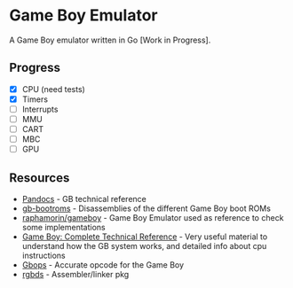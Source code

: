 # Game Boy Emulator

A Game Boy emulator written in Go [Work in Progress].

## Progress

 - [x]  CPU (need tests)
 - [x]  Timers
 - [ ]  Interrupts
 - [ ]  MMU
 - [ ]  CART
 - [ ]  MBC
 - [ ]  GPU

## Resources

- [Pandocs](https://gbdev.io/pandocs/) - GB technical reference
- [gb-bootroms](https://github.com/ISSOtm/gb-bootroms/) - Disassemblies of the different Game Boy boot ROMs
- [raphamorin/gameboy](https://github.com/raphamorim/gameboy) - Game Boy Emulator used as reference to check some implementations
- [Game Boy: Complete Technical Reference](https://gekkio.fi/files/gb-docs/gbctr.pdf) - Very useful material to understand how the GB system works, and detailed info about cpu instructions
- [Gbops](https://izik1.github.io/gbops/index.html) - Accurate opcode for the Game Boy
- [rgbds](https://rgbds.gbdev.io/) - Assembler/linker pkg
